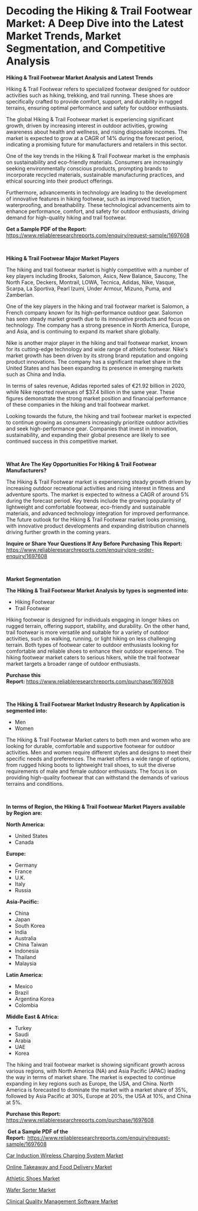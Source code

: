<p><h1>Decoding the Hiking & Trail Footwear Market: A Deep Dive into the Latest Market Trends, Market Segmentation, and Competitive Analysis</h1></p><p><strong>Hiking & Trail Footwear Market Analysis and Latest Trends</strong></p>
<p><p>Hiking & Trail Footwear refers to specialized footwear designed for outdoor activities such as hiking, trekking, and trail running. These shoes are specifically crafted to provide comfort, support, and durability in rugged terrains, ensuring optimal performance and safety for outdoor enthusiasts.</p><p>The global Hiking & Trail Footwear market is experiencing significant growth, driven by increasing interest in outdoor activities, growing awareness about health and wellness, and rising disposable incomes. The market is expected to grow at a CAGR of 14% during the forecast period, indicating a promising future for manufacturers and retailers in this sector.</p><p>One of the key trends in the Hiking & Trail Footwear market is the emphasis on sustainability and eco-friendly materials. Consumers are increasingly seeking environmentally conscious products, prompting brands to incorporate recycled materials, sustainable manufacturing practices, and ethical sourcing into their product offerings.</p><p>Furthermore, advancements in technology are leading to the development of innovative features in hiking footwear, such as improved traction, waterproofing, and breathability. These technological advancements aim to enhance performance, comfort, and safety for outdoor enthusiasts, driving demand for high-quality hiking and trail footwear.</p></p>
<p><strong>Get a Sample PDF of the Report:&nbsp;</strong> <a href="https://www.reliableresearchreports.com/enquiry/request-sample/1697608">https://www.reliableresearchreports.com/enquiry/request-sample/1697608</a></p>
<p>&nbsp;</p>
<p><strong>Hiking & Trail Footwear Major Market Players</strong></p>
<p><p>The hiking and trail footwear market is highly competitive with a number of key players including Brooks, Salomon, Asics, New Balance, Saucony, The North Face, Deckers, Montrail, LOWA, Tecnica, Adidas, Nike, Vasque, Scarpa, La Sportiva, Pearl Izumi, Under Armour, Mizuno, Puma, and Zamberlan. </p><p>One of the key players in the hiking and trail footwear market is Salomon, a French company known for its high-performance outdoor gear. Salomon has seen steady market growth due to its innovative products and focus on technology. The company has a strong presence in North America, Europe, and Asia, and is continuing to expand its market share globally.</p><p>Nike is another major player in the hiking and trail footwear market, known for its cutting-edge technology and wide range of athletic footwear. Nike's market growth has been driven by its strong brand reputation and ongoing product innovations. The company has a significant market share in the United States and has been expanding its presence in emerging markets such as China and India.</p><p>In terms of sales revenue, Adidas reported sales of €21.92 billion in 2020, while Nike reported revenues of $37.4 billion in the same year. These figures demonstrate the strong market position and financial performance of these companies in the hiking and trail footwear market.</p><p>Looking towards the future, the hiking and trail footwear market is expected to continue growing as consumers increasingly prioritize outdoor activities and seek high-performance gear. Companies that invest in innovation, sustainability, and expanding their global presence are likely to see continued success in this competitive market.</p></p>
<p>&nbsp;</p>
<p><strong>What Are The Key Opportunities For Hiking & Trail Footwear Manufacturers?</strong></p>
<p><p>The Hiking & Trail Footwear market is experiencing steady growth driven by increasing outdoor recreational activities and rising interest in fitness and adventure sports. The market is expected to witness a CAGR of around 5% during the forecast period. Key trends include the growing popularity of lightweight and comfortable footwear, eco-friendly and sustainable materials, and advanced technology integration for improved performance. The future outlook for the Hiking & Trail Footwear market looks promising, with innovative product developments and expanding distribution channels driving further growth in the coming years.</p></p>
<p><strong>Inquire or Share Your Questions If Any Before Purchasing This Report:</strong> <a href="https://www.reliableresearchreports.com/enquiry/pre-order-enquiry/1697608">https://www.reliableresearchreports.com/enquiry/pre-order-enquiry/1697608</a></p>
<p>&nbsp;</p>
<p><strong>Market Segmentation</strong></p>
<p><strong>The Hiking & Trail Footwear Market Analysis by types is segmented into:</strong></p>
<p><ul><li>Hiking Footwear</li><li>Trail Footwear</li></ul></p>
<p><p>Hiking footwear is designed for individuals engaging in longer hikes on rugged terrain, offering support, stability, and durability. On the other hand, trail footwear is more versatile and suitable for a variety of outdoor activities, such as walking, running, or light hiking on less challenging terrain. Both types of footwear cater to outdoor enthusiasts looking for comfortable and reliable shoes to enhance their outdoor experience. The hiking footwear market caters to serious hikers, while the trail footwear market targets a broader range of outdoor enthusiasts.</p></p>
<p><strong>Purchase this Report:&nbsp;</strong><a href="https://www.reliableresearchreports.com/purchase/1697608">https://www.reliableresearchreports.com/purchase/1697608</a></p>
<p>&nbsp;</p>
<p><strong>The Hiking & Trail Footwear Market Industry Research by Application is segmented into:</strong></p>
<p><ul><li>Men</li><li>Women</li></ul></p>
<p><p>The Hiking & Trail Footwear Market caters to both men and women who are looking for durable, comfortable and supportive footwear for outdoor activities. Men and women require different styles and designs to meet their specific needs and preferences. The market offers a wide range of options, from rugged hiking boots to lightweight trail shoes, to suit the diverse requirements of male and female outdoor enthusiasts. The focus is on providing high-quality footwear that can withstand the demands of various terrains and conditions.</p></p>
<p>&nbsp;</p>
<p><strong>In terms of Region, the Hiking & Trail Footwear Market Players available by Region are:</strong></p>
<p>
    <p> <strong> North America: </strong>
        <ul>
            <li>United States</li>
            <li>Canada</li>
        </ul>
        </p> 
    <p> <strong> Europe: </strong>
        <ul>
            <li>Germany</li>
            <li>France</li>
            <li>U.K.</li>
            <li>Italy</li>
            <li>Russia</li>
        </ul>
        </p> 
    <p> <strong> Asia-Pacific: </strong>
        <ul>
            <li>China</li>
            <li>Japan</li>
            <li>South Korea</li>
            <li>India</li>
            <li>Australia</li>
            <li>China Taiwan</li>
            <li>Indonesia</li>
            <li>Thailand</li>
            <li>Malaysia</li>
        </ul>
        </p> 
    <p> <strong> Latin America: </strong>
        <ul>
            <li>Mexico</li>
            <li>Brazil</li>
            <li>Argentina Korea</li>
            <li>Colombia</li>
        </ul>
        </p> 
    <p> <strong> Middle East & Africa: </strong>
        <ul>
            <li>Turkey</li>
            <li>Saudi</li>
            <li>Arabia</li>
            <li>UAE</li>
            <li>Korea</li>
        </ul>
    </p>
    </p>
<p><p>The hiking and trail footwear market is showing significant growth across various regions, with North America (NA) and Asia Pacific (APAC) leading the way in terms of market share. The market is expected to continue expanding in key regions such as Europe, the USA, and China. North America is forecasted to dominate the market with a market share of 35%, followed by Asia Pacific at 30%, Europe at 20%, the USA at 10%, and China at 5%.</p></p>
<p><strong>Purchase this Report: </strong><a href="https://www.reliableresearchreports.com/purchase/1697608">https://www.reliableresearchreports.com/purchase/1697608</a></p>
<p>&nbsp;<strong>Get a Sample PDF of the Report:&nbsp;&nbsp;</strong><a href="https://www.reliableresearchreports.com/enquiry/request-sample/1697608">https://www.reliableresearchreports.com/enquiry/request-sample/1697608</a></p>
<p><strong></strong></p>
<p><p><a href="https://medium.com/@laurenglover76/car-induction-wireless-charging-system-market-trends-and-market-analysis-forecasted-for-period-522272334d62">Car Induction Wireless Charging System Market</a></p><p><a href="https://medium.com/@laurenglover76/online-takeaway-and-food-delivery-market-report-reveals-the-latest-trends-and-growth-opportunities-4ce89eaa8989">Online Takeaway and Food Delivery Market</a></p><p><a href="https://github.com/mancsybtousav/Market-Research-Report-List-1/blob/main/athletic-shoes-market.md">Athletic Shoes Market</a></p><p><a href="https://github.com/josesg55/Market-Research-Report-List-1/blob/main/wafer-sorter-market.md">Wafer Sorter Market</a></p><p><a href="https://medium.com/@doylenader453/clinical-quality-management-software-market-trends-forecast-and-competitive-analysis-to-2031-b39a8c06d1fc">Clinical Quality Management Software Market</a></p></p>